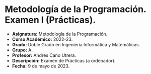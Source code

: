 # Metodología de la Programación. Examen I (Prácticas).

- **Asignatura:** Metodología de la Programación.
- **Curso Académico:** 2022-23.
- **Grado:** Doble Grado en Ingeniería Informática y Matemáticas.
- **Grupo:** A.
- **Profesor:** Andrés Cano Utrera.
- **Descripción:** Examen de Prácticas (a ordenador).
- **Fecha:** 9 de mayo de 2023.
<!-- - **Duración:** -->